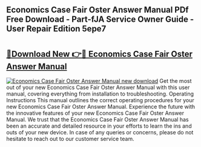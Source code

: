 ## Economics Case Fair Oster Answer Manual PDf Free Download - Part-fJA Service Owner Guide - User Repair Edition 5epe7

# <h2><a href="http://bc50001.oget.top/?id=Economics+Case+Fair+Oster+Answer+Manual">🔗Download New 👉🔴 Economics Case Fair Oster Answer Manual</a></h2>

[![Economics Case Fair Oster Answer Manual new download](https://i.imgur.com/5g1atiW.png)](http://bc50001.oget.top/?id=Economics+Case+Fair+Oster+Answer+Manual)
Get the most out of your new Economics Case Fair Oster Answer Manual with this user manual, covering everything from installation to troubleshooting. Operating Instructions This manual outlines the correct operating procedures for your new Economics Case Fair Oster Answer Manual. Experience the future with the innovative features of your new Economics Case Fair Oster Answer Manual. We trust that the Economics Case Fair Oster Answer Manual has been an accurate and detailed resource in your efforts to learn the ins and outs of your new device. In case of any queries or concerns, please do not hesitate to reach out to our customer service team.
